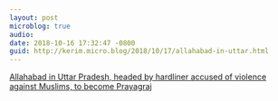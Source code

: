```yaml
---
layout: post
microblog: true
audio: 
date: 2018-10-16 17:32:47 -0800
guid: http://kerim.micro.blog/2018/10/17/allahabad-in-uttar.html
---
```

[Allahabad in Uttar Pradesh, headed by hardliner accused of violence against Muslims, to become Prayagraj](https://amp.theguardian.com/world/2018/oct/16/india-uttar-pradesh-allahabad-name-changed-prayagraj-muslim-hindu?fbclid=IwAR1gr_At1xQZkYCxmDaE_L-LsOyhmrmCl00WGLUQGLT3GLugF546M1VuW88)
